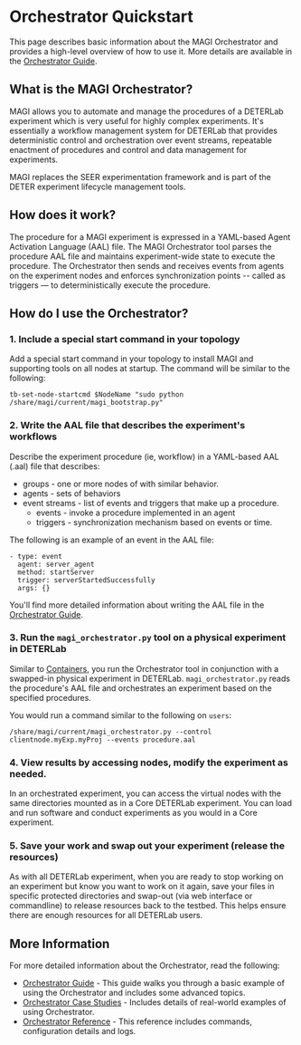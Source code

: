 # Orchestrator Quickstart

This page describes basic information about the MAGI Orchestrator and provides a high-level overview of how to use it. More details are available in the <a href="../orchestrator-guide/">Orchestrator Guide</a>.

## What is the MAGI Orchestrator?

MAGI allows you to automate and manage the procedures of a DETERLab experiment which is very useful for highly complex experiments. It's essentially a workflow management system for DETERLab that provides deterministic control and orchestration over event streams, repeatable enactment of procedures and control and data management for experiments.

MAGI replaces the SEER experimentation framework and is part of the DETER experiment lifecycle management tools.

## How does it work? ##

The procedure for a MAGI experiment is expressed in a YAML-based Agent Activation Language (AAL) file. The MAGI Orchestrator tool parses the procedure AAL file and maintains experiment-wide state to execute the procedure. The Orchestrator then sends and receives events from agents on the experiment nodes and enforces synchronization points -- called as triggers — to deterministically execute the procedure. 

## How do I use the Orchestrator?

### 1. Include a special start command in your topology

Add a special start command in your topology to install MAGI and supporting tools on all nodes at startup. The command will be similar to the following:

```
tb-set-node-startcmd $NodeName "sudo python /share/magi/current/magi_bootstrap.py"
```

### 2. Write the AAL file that describes the experiment's workflows
    
Describe the experiment procedure (ie, workflow) in a YAML-based AAL (.aal) file that describes:

* groups - one or more nodes of with similar behavior. 
* agents - sets of behaviors 
* event streams - list of events and triggers that make up a procedure.
  * events - invoke a procedure implemented in an agent
  * triggers - synchronization mechanism based on events or time.

The following is an example of an event in the AAL file:

```
- type: event
  agent: server_agent
  method: startServer
  trigger: serverStartedSuccessfully
  args: {}
```

You'll find more detailed information about writing the AAL file in the <a href="../orchestrator-guide/">Orchestrator Guide</a>.

### 3. Run the ```magi_orchestrator.py``` tool on a physical experiment in DETERLab

Similar to <a href="../../containers/containers-quickstart/">Containers</a>, you run the Orchestrator tool in conjunction with a swapped-in physical experiment in DETERLab. ```magi_orchestrator.py``` reads the procedure's AAL file and orchestrates an experiment based on the specified procedures.

You would run a command similar to the following on ```users```:

```
/share/magi/current/magi_orchestrator.py --control clientnode.myExp.myProj --events procedure.aal
```

### 4. View results by accessing nodes, modify the experiment as needed.

In an orchestrated experiment, you can access the virtual nodes with the same directories mounted as in a Core DETERLab experiment. You can load and run software and conduct experiments as you would in a Core experiment. 

### 5. Save your work and swap out your experiment (release the resources) 

As with all DETERLab experiment, when you are ready to stop working on an experiment but know you want to work on it again, save your files in specific protected directories and swap-out (via web interface or commandline) to release resources back to the testbed. This helps ensure there are enough resources for all DETERLab users.

## More Information 

For more detailed information about the Orchestrator, read the following:

* <a href="../orchestrator-guide/">Orchestrator Guide</a> - This guide walks you through a basic example of using the Orchestrator and includes some advanced topics.
* <a href="../orchestrator-case-studies/">Orchestrator Case Studies</a> - Includes details of real-world examples of using Orchestrator.
* <a href="../orchestrator-reference/">Orchestrator Reference</a> - This reference includes commands, configuration details and logs.
